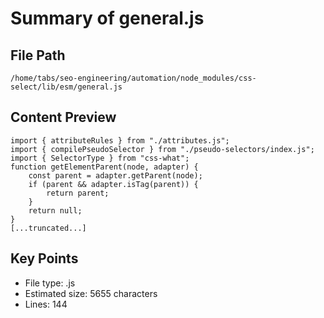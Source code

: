 # Summary of general.js
  
## File Path
`/home/tabs/seo-engineering/automation/node_modules/css-select/lib/esm/general.js`

## Content Preview
```
import { attributeRules } from "./attributes.js";
import { compilePseudoSelector } from "./pseudo-selectors/index.js";
import { SelectorType } from "css-what";
function getElementParent(node, adapter) {
    const parent = adapter.getParent(node);
    if (parent && adapter.isTag(parent)) {
        return parent;
    }
    return null;
}
[...truncated...]
```

## Key Points
- File type: .js
- Estimated size: 5655 characters
- Lines: 144
